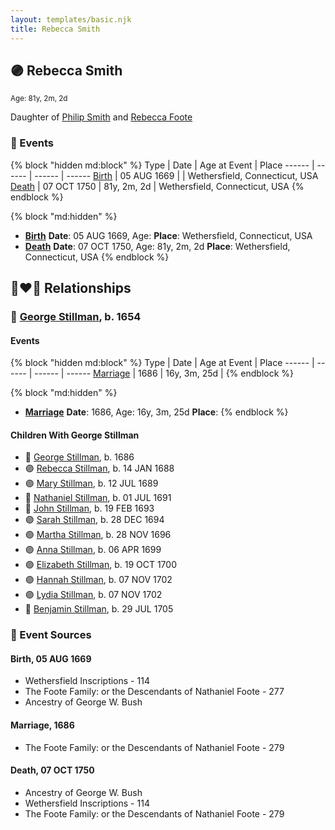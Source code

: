 ```yaml
---
layout: templates/basic.njk
title: Rebecca Smith
---
```

## 🟣 Rebecca Smith
<small>Age: 81y, 2m, 2d</small>

Daughter of [Philip Smith](/people/6/61981014) and [Rebecca Foote](/people/3/32470572)

### 📆 Events

{% block "hidden md:block" %}
Type | Date | Age at Event | Place
------ | ------ | ------ | ------
[Birth](#event-event-3) | 05 AUG 1669 |  | Wethersfield, Connecticut, USA
[Death](#event-event-4) | 07 OCT 1750 | 81y, 2m, 2d | Wethersfield, Connecticut, USA
{% endblock %}

{% block "md:hidden" %}
- **[Birth](#event-event-3)**
**Date**: 05 AUG 1669, Age:
**Place**: Wethersfield, Connecticut, USA
- **[Death](#event-event-4)**
**Date**: 07 OCT 1750, Age: 81y, 2m, 2d
**Place**: Wethersfield, Connecticut, USA
{% endblock %}

## 👩‍❤️‍👨 Relationships

### 🔵 [George Stillman](/people/6/67040632), b. 1654

#### Events

{% block "hidden md:block" %}
Type | Date | Age at Event | Place
------ | ------ | ------ | ------
[Marriage](#event-family-0-event-0) | 1686 | 16y, 3m, 25d |
{% endblock %}

{% block "md:hidden" %}
- **[Marriage](#event-family-0-event-0)**
**Date**: 1686, Age: 16y, 3m, 25d
**Place**:
{% endblock %}

#### Children With George Stillman
* 🔵 [George Stillman](/people/8/81770674), b. 1686
* 🟣 [Rebecca Stillman](/people/6/66249241), b. 14 JAN 1688
* 🟣 [Mary Stillman](/people/3/39239663), b. 12 JUL 1689
* 🔵 [Nathaniel Stillman](/people/3/32494149), b. 01 JUL 1691
* 🔵 [John Stillman](/people/3/30853088), b. 19 FEB 1693
* 🟣 [Sarah Stillman](/people/9/9722974), b. 28 DEC 1694
* 🟣 [Martha Stillman](/people/9/90081792), b. 28 NOV 1696
* 🟣 [Anna Stillman](/people/2/20562156), b. 06 APR 1699
* 🟣 [Elizabeth Stillman](/people/9/91912725), b. 19 OCT 1700
* 🟣 [Hannah Stillman](/people/3/31820970), b. 07 NOV 1702
* 🟣 [Lydia Stillman](/people/7/71541832), b. 07 NOV 1702
* 🔵 [Benjamin Stillman](/people/3/38355828), b. 29 JUL 1705
### 📰 Event Sources

#### <a id="event-event-3"></a> Birth, 05 AUG 1669
* Wethersfield Inscriptions  - 114
* The Foote Family: or the Descendants of Nathaniel Foote  - 277
* Ancestry of George W. Bush

#### <a id="event-family-0-event-0"></a> Marriage, 1686
* The Foote Family: or the Descendants of Nathaniel Foote  - 279
#### <a id="event-event-4"></a> Death, 07 OCT 1750
* Ancestry of George W. Bush
* Wethersfield Inscriptions  - 114
* The Foote Family: or the Descendants of Nathaniel Foote  - 279
